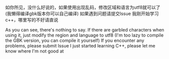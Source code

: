 如你所见，没什么好说的，如果使用出现乱码，修改区域和语言为utf8就可以了(我懒得编译gbk版本你可以自己编译)
如果遇到问题请提交lssue
我刚开始学习c++，哪里写的不好请直说

As you can see, there's nothing to say. If there are garbled characters when using it, just modify the region and language to utf8 (I'm too lazy to compile the GBK version, you can compile it yourself)
If you encounter any problems, please submit lssue
I just started learning C++, please let me know where I'm not good at
